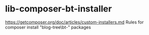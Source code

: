# lib-composer-bt-installer
https://getcomposer.org/doc/articles/custom-installers.md
Rules for composer install "blog-tree\bt-" packages
